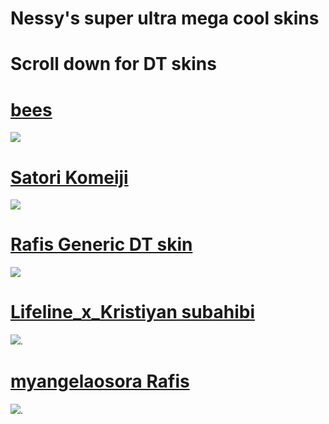# Nessy's super ultra mega cool skins
# Scroll down for DT skins
# [bees](https://www.mediafire.com/file/6sgmg5rvyjrvgwp/bees.osk/file)
![](https://cdn.discordapp.com/attachments/841029933810581554/1195440867171901460/screenshot650.jpg?ex=65b40010&is=65a18b10&hm=5c71faea3f10cfe9429039c75f346c9bae4512de7fdd2bfcd140741cf5fd847f&)
# [Satori Komeiji](https://www.mediafire.com/file/9thmr3y95zi7n2r/-_%25E3%2580%258ANM1%25E3%2580%258B_-_%25E3%2580%258E_%25E6%259D%25B1%25E6%2596%25B9Project_%25E3%2580%258F_Satori_Komeiji__-.osk/file)
![](https://cdn.discordapp.com/attachments/1143278102550675476/1195445449990086767/screenshot656.jpg?ex=65b40455&is=65a18f55&hm=1dcfaae1e26c7e3332d71440be2bc5610c982c55585f07619191b8c071b23c6c&)
# [Rafis Generic DT skin](https://www.dropbox.com/s/mj8snq3xz4rx15y/Rafis%20Generic%20DT%20skin.osk?dl=0)
![](https://cdn.discordapp.com/attachments/1143278102550675476/1195442560076881980/screenshot651.jpg?ex=65b401a4&is=65a18ca4&hm=e748036ba66ce5c4e4c26795008d700463a15ef47341dcc3ba0c64bd3c58ae61&)
# [Lifeline_x_Kristiyan subahibi](https://www.mediafire.com/file/i1q3nw1mlrqxsjp/Prawilosc_vJP_without_followpoints.osk/file)
![](https://cdn.discordapp.com/attachments/1143278102550675476/1195447443735707719/screenshot657.jpg?ex=65b40630&is=65a19130&hm=e28d03ba09725a537ffee9bf2c87a39c62bcbaed19c78c758cf8f8c50b72a2bd&).
# [myangelaosora Rafis](https://www.mediafire.com/file/1mgwpxu4y9vwwvz/%2523_myangelaosora_Rafis.osk/file)
![](https://cdn.discordapp.com/attachments/1120053887647358998/1195448158214422739/screenshot658.jpg?ex=65b406db&is=65a191db&hm=4f4c3a7a5f449eac20d0f583048ea98ca3627d3c8da4d505cb1a1f6f42caa764&).


